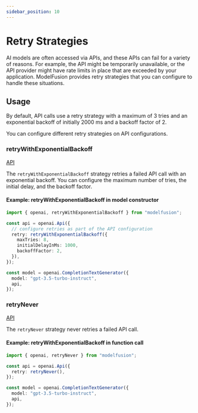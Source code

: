 ```yaml
---
sidebar_position: 10
---
```


# Retry Strategies

AI models are often accessed via APIs, and these APIs can fail for a variety of reasons. For example, the API might be temporarily unavailable, or the API provider might have rate limits in place that are exceeded by your application. ModelFusion provides retry strategies that you can configure to handle these situations.

## Usage

By default, API calls use a retry strategy with a maximum of 3 tries and an exponential backoff of initially 2000 ms and a backoff factor of 2.

You can configure different retry strategies on API configurations.

### retryWithExponentialBackoff

[API](/api/modules/#retrywithexponentialbackoff)

The `retryWithExponentialBackoff` strategy retries a failed API call with an exponential backoff. You can configure the maximum number of tries, the initial delay, and the backoff factor.

#### Example: retryWithExponentialBackoff in model constructor

```ts
import { openai, retryWithExponentialBackoff } from "modelfusion";

const api = openai.Api({
  // configure retries as part of the API configuration
  retry: retryWithExponentialBackoff({
    maxTries: 8,
    initialDelayInMs: 1000,
    backoffFactor: 2,
  }),
});

const model = openai.CompletionTextGenerator({
  model: "gpt-3.5-turbo-instruct",
  api,
});
```

### retryNever

[API](/api/modules/#retrynever)

The `retryNever` strategy never retries a failed API call.

#### Example: retryWithExponentialBackoff in function call

```ts
import { openai, retryNever } from "modelfusion";

const api = openai.Api({
  retry: retryNever(),
});

const model = openai.CompletionTextGenerator({
  model: "gpt-3.5-turbo-instruct",
  api,
});
```

